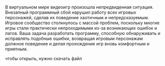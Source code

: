 В виртуальном мире видеоигр произошла непредвиденная ситуация. Внезапный программный сбой нарушил работу всех игровых персонажей, сделав их поведение хаотичным и непредсказуемым. Игровое сообщество столкнулось с массой проблем, поскольку многие игры стали практически непроходимыми из-за возникающих ошибок и лагов. Ваша задача разработать программу, способную обнаруживать и исправлять подобные ошибки, возвращая игровым персонажам должное поведение и делая прохождение игр вновь комфортным и приятным.

чтобы открыть, нужно скачать файл
